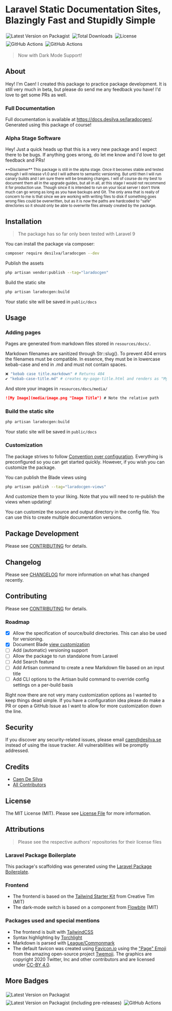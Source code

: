 # Laravel Static Documentation Sites, Blazingly Fast and Stupidly Simple

<p>
	<img style="display: inline; margin: 4px 2px;" src="https://img.shields.io/packagist/v/desilva/laradocgen" alt="Latest Version on Packagist">
	<img style="display: inline; margin: 4px 2px;" src="https://img.shields.io/packagist/dt/desilva/laradocgen" alt="Total Downloads">
	<img style="display: inline; margin: 4px 2px;" src="https://img.shields.io/packagist/l/desilva/laradocgen" alt="License">
	<img style="display: inline; margin: 4px 2px;" src="https://github.com/caendesilva/laradocgen/actions/workflows/php.yml/badge.svg" alt="GitHub Actions">
	<img style="display: inline; margin: 4px 2px;" src="https://github.com/caendesilva/Laradocgen/actions/workflows/laravel-tests.yml/badge.svg" alt="GitHub Actions">
</p>

> Now with Dark Mode Support!

## About

Hey! I'm Caen! I created this package to practice package development. It is still very much in beta, but please do send me any feedback you have! I'd love to get some PRs as well.

### Full Documentation
Full documentation is available at https://docs.desilva.se/laradocgen/. Generated using this package of course!

### Alpha Stage Software
Hey! Just a quick heads up that this is a very new package and I expect there to be bugs. If anything goes wrong, do let me know and I'd love to get feedback and PRs!

<small>
**Disclaimer**
This package is still in the alpha stage. Once it becomes stable and tested enough I will release v1.0 and I will adhere to semantic versioning. But until then I will run canary builds and I am sure there will be breaking changes. I will of course do my best to document them all in the upgrade guides, but all in all, at this stage I would not recommend it for production use. Though since it is intended to run on your local server I don't think much can go wrong as long as you have backups and Git. The only area that is really of concern to me is that since we are working with writing files to disk if something goes wrong files could be overwritten, but as it is now the paths are hardcoded to "safe" directories so it should only be able to overwrite files already created by the package.
</small>

## Installation
> The package has so far only been tested with Laravel 9

You can install the package via composer:
```bash
composer require desilva/laradocgen --dev
```

Publish the assets
```bash
php artisan vendor:publish --tag="laradocgen"
```

Build the static site
```bash
php artisan laradocgen:build
```
Your static site will be saved in `public/docs`

## Usage

### Adding pages
Pages are generated from markdown files stored in `resources/docs/`.

Markdown filenames are sanitized through Str::slug(). To prevent 404 errors the filenames must be compatible. In essence, they must be in lowercase kebab-case and end in .md and must not contain spaces.
```bash
❌ "kebab case title.markdown" # Returns 404
✔️ "kebab-case-title.md" # creates my-page-title.html and renders as "My Page Title" in the frontend
```

And store your images in `resources/docs/media/`
```markdown
![My Image](media/image.png "Image Title") # Note the relative path
```

### Build the static site
```bash
php artisan laradocgen:build
```
Your static site will be saved in `public/docs`

### Customization
The package strives to follow [Convention over configuration](https://en.wikipedia.org/wiki/Convention_over_configuration).
Everything is preconfigured so you can get started quickly. However, if you wish you can customize the package.

You can publish the Blade views using
```bash
php artisan publish --tag="laradocgen-views"
```
And customize them to your liking. Note that you will need to re-publish the views when updating!

You can customize the source and output directory in the config file.
You can use this to create multiple documentation versions.

## Package Development

Please see [CONTRIBUTING](CONTRIBUTING.md) for details.

## Changelog

Please see [CHANGELOG](CHANGELOG.md) for more information on what has changed recently.

## Contributing

Please see [CONTRIBUTING](CONTRIBUTING.md) for details.

### Roadmap
- [x] Allow the specification of source/build directories. This can also be used for versioning.
- [x] Document Blade [view customization](https://laravel.com/docs/9.x/packages#views)
- [ ] Add (automatic) versioning support
- [ ] Allow the package to run standalone from Laravel
- [ ] Add Search feature 
- [ ] Add Artisan command to create a new Markdown file based on an input title
- [ ] Add CLI options to the Artisan build command to override config settings on a per-build basis

Right now there are not very many customization options as I wanted to keep things dead simple.
If you have a configuration idea please do make a PR or open a GitHub Issue as I want to allow for more customization down the line.


## Security

If you discover any security-related issues, please email caen@desilva.se instead of using the issue tracker.
All vulnerabilities will be promptly addressed.

## Credits

-   [Caen De Silva](https://github.com/caendesilva)
-   [All Contributors](../../contributors)

## License

The MIT License (MIT). Please see [License File](LICENSE.md) for more information.

## Attributions
> Please see the respective authors' repositories for their license files

### Laravel Package Boilerplate

This package's scaffolding was generated using the [Laravel Package Boilerplate](https://laravelpackageboilerplate.com).

### Frontend

- The frontend is based on the [Tailwind Starter Kit](https://github.com/creativetimofficial/tailwind-starter-kit) from Creative Tim (MIT)
- The dark-mode switch is based on a component from [Flowbite](https://flowbite.com/docs/customize/dark-mode/) (MIT)

### Packages used and special mentions
- The frontend is built with [TailwindCSS](https://tailwindcss.com/)
- Syntax highlighting by [Torchlight](https://torchlight.dev/)
- Markdown is parsed with [League/Commonmark](https://github.com/thephpleague/commonmark)
- The default favicon was created using [Favicon.io](https://favicon.io/) using the ["Page" Emoji](https://github.com/twitter/twemoji/blob/master/assets/svg/1f4c4.svg) from the amazing open-source project [Twemoji](https://twemoji.twitter.com/). The graphics are copyright 2020 Twitter, Inc and other contributors and are licensed under [CC-BY 4.0](https://creativecommons.org/licenses/by/4.0/).


## More Badges

<p>
	<img style="display: inline; margin: 4px 2px;" src="https://img.shields.io/packagist/v/desilva/laradocgen" alt="Latest Version on Packagist">
	<img style="display: inline; margin: 4px 2px;" src="https://img.shields.io/packagist/v/desilva/laradocgen?include_prereleases" alt="Latest Version on Packagist (including pre-releases)">
	<img style="display: inline; margin: 4px 2px;" src="https://github.com/caendesilva/Laradocgen/actions/workflows/pages/pages-build-deployment/badge.svg" alt="GitHub Actions">
</p>
